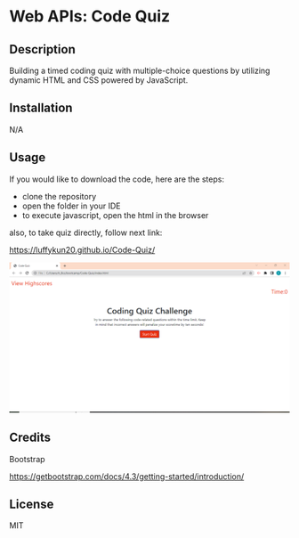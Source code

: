 # Web APIs: Code Quiz

## Description

Building a timed coding quiz with multiple-choice questions by utilizing dynamic HTML and CSS powered by JavaScript.


## Installation

N/A


## Usage

If you would like to download the code, here are the steps:
 - clone the repository 
 - open the folder in your IDE
 - to execute javascript, open the html in the browser

 also, to take quiz directly, follow next link:

 https://luffykun20.github.io/Code-Quiz/

 
 ![code-quiz](assets/pictures/code-quiz.PNG)


## Credits

Bootstrap

https://getbootstrap.com/docs/4.3/getting-started/introduction/

## License

MIT

